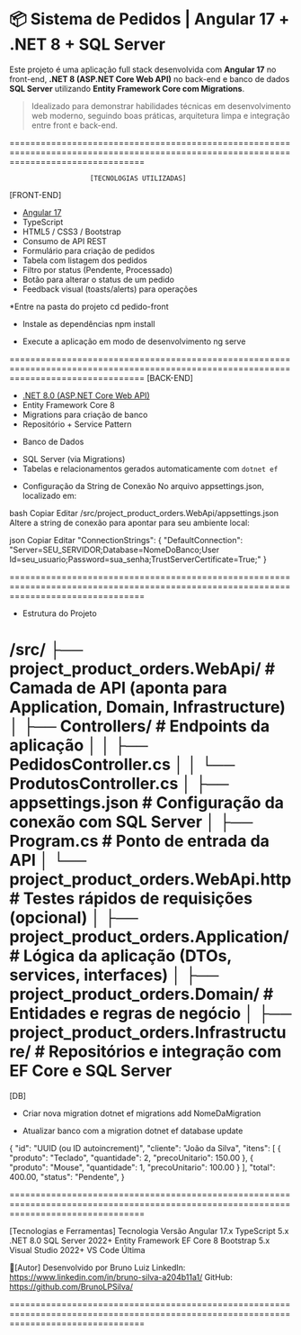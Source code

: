 # 📦 Sistema de Pedidos | Angular 17 + .NET 8 + SQL Server

Este projeto é uma aplicação full stack desenvolvida com **Angular 17** no front-end, **.NET 8 (ASP.NET Core Web API)** no back-end e banco de dados **SQL Server** utilizando **Entity Framework Core com Migrations**.

> Idealizado para demonstrar habilidades técnicas em desenvolvimento web moderno, seguindo boas práticas, arquitetura limpa e integração entre front e back-end.

======================================================================================================================================

                        [TECNOLOGIAS UTILIZADAS]

[FRONT-END]
- [Angular 17](https://angular.io/)
- TypeScript
- HTML5 / CSS3 / Bootstrap
- Consumo de API REST
- Formulário para criação de pedidos
- Tabela com listagem dos pedidos
- Filtro por status (Pendente, Processado)
- Botão para alterar o status de um pedido
- Feedback visual (toasts/alerts) para operações

*Entre na pasta do projeto
cd pedido-front

* Instale as dependências
npm install

* Execute a aplicação em modo de desenvolvimento
ng serve

======================================================================================================================================
[BACK-END]
- [.NET 8.0 (ASP.NET Core Web API)](https://learn.microsoft.com/en-us/aspnet/core/introduction-to-aspnet-core)
- Entity Framework Core 8
- Migrations para criação de banco
- Repositório + Service Pattern

* Banco de Dados
- SQL Server (via Migrations)
- Tabelas e relacionamentos gerados automaticamente com `dotnet ef`

* Configuração da String de Conexão
No arquivo appsettings.json, localizado em:

bash
Copiar
Editar
/src/project_product_orders.WebApi/appsettings.json
Altere a string de conexão para apontar para seu ambiente local:

json
Copiar
Editar
"ConnectionStrings": {
  "DefaultConnection": "Server=SEU_SERVIDOR;Database=NomeDoBanco;User Id=seu_usuario;Password=sua_senha;TrustServerCertificate=True;"
}

======================================================================================================================================

* Estrutura do Projeto

/src/
├── project_product_orders.WebApi/         # Camada de API (aponta para Application, Domain, Infrastructure)
│   ├── Controllers/                       # Endpoints da aplicação
│   │   ├── PedidosController.cs
│   │   └── ProdutosController.cs
│   ├── appsettings.json                   # Configuração da conexão com SQL Server
│   ├── Program.cs                         # Ponto de entrada da API
│   └── project_product_orders.WebApi.http # Testes rápidos de requisições (opcional)
│
├── project_product_orders.Application/    # Lógica da aplicação (DTOs, services, interfaces)
│
├── project_product_orders.Domain/         # Entidades e regras de negócio
│
├── project_product_orders.Infrastructure/ # Repositórios e integração com EF Core e SQL Server
======================================================================================================================================

[DB]

* Criar nova migration
dotnet ef migrations add NomeDaMigration

* Atualizar banco com a migration
dotnet ef database update


{
  "id": "UUID (ou ID autoincrement)",
  "cliente": "João da Silva",
  "itens": [
    { "produto": "Teclado", "quantidade": 2, "precoUnitario": 150.00 },
    { "produto": "Mouse", "quantidade": 1, "precoUnitario": 100.00 }
  ],
  "total": 400.00,
  "status": "Pendente",
}

======================================================================================================================================

[Tecnologias e Ferramentas]
Tecnologia	Versão
Angular	17.x
TypeScript	5.x
.NET	8.0
SQL Server	2022+
Entity Framework	EF Core 8
Bootstrap	5.x
Visual Studio	2022+
VS Code	Última

👨[Autor]
Desenvolvido por Bruno Luiz
LinkedIn: https://www.linkedin.com/in/bruno-silva-a204b11a1/
GitHub: https://github.com/BrunoLPSilva/

======================================================================================================================================